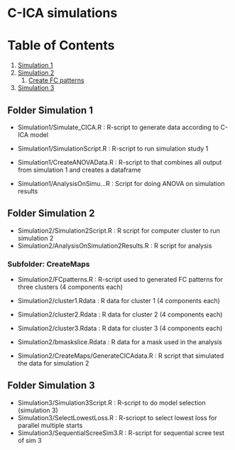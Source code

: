 # C-ICA simulations

# Table of Contents
1. [Simulation 1](#Sim1)
2. [Simulation 2](#Sim2) 
    1. [Create FC patterns](#CreateMaps)
3. [Simulation 3](#Sim3)



## Folder Simulation 1 <a name="Sim1"></a>
* Simulation1/Simulate_CICA.R       : R-script to generate data according to C-ICA model
* Simulation1/SimulationScript.R    : R-script to run simulation study 1 

* Simulation1/CreateANOVAData.R     : R-script to that combines all output from simulation 1 and creates a dataframe

* Simulation1/AnalysisOnSimu...R    : Script for doing ANOVA on simulation results


## Folder Simulation 2 <a name="Sim2"></a>

* Simulation2/Simulation2Script.R           : R script for computer cluster to run simulation 2
* Simulation2/AnalysisOnSimulation2Results.R : R script for analysis

### Subfolder: CreateMaps <a name="CreateMaps"></a>

* Simulation2/FCpatterns.R          : R-script used to generated FC patterns for three clusters (4 components each)

* Simulation2/cluster1.Rdata        : R data for cluster 1 (4 components each)
* Simulation2/cluster2.Rdata        : R data for cluster 2 (4 components each)
* Simulation2/cluster3.Rdata        : R data for cluster 3 (4 components each)
* Simulation2/bmaskslice.Rdata      : R data for a mask used in the analysis

* Simulation2/CreateMaps/GenerateCICAdata.R : R script that simulated the data for simulation 2

## Folder Simulation 3 <a name="Sim3"></a>

* Simulation3/Simulation3Script.R     : R-script to do model selection (simulation 3) 
* Simulation3/SelectLowestLoss.R      : R-scriopt to select lowest loss for parallel multiple starts
* Simulation3/SequentialScreeSim3.R   : R-script for sequential scree test of sim 3




